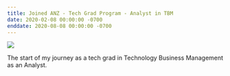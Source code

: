 ```yaml
---
title: Joined ANZ - Tech Grad Program - Analyst in TBM
date: 2020-02-08 00:00:00 -0700
enddate: 2020-08-08 00:00:00 -0700
---
```


![](https://upload.wikimedia.org/wikipedia/en/thumb/e/e7/ANZ-brand.svg/2880px-ANZ-brand.svg.png)

The start of my journey as a tech grad in Technology Business Management as an Analyst.

